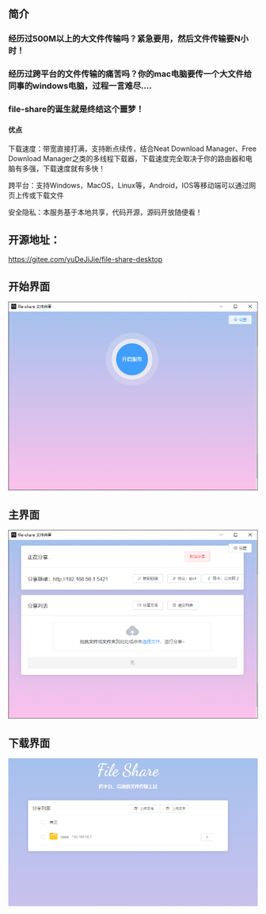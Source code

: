 ## 简介
### 经历过500M以上的大文件传输吗？紧急要用，然后文件传输要N小时！
### 经历过跨平台的文件传输的痛苦吗？你的mac电脑要传一个大文件给同事的windows电脑，过程一言难尽....
### file-share的诞生就是终结这个噩梦！

#### 优点
下载速度：带宽直接打满，支持断点续传，结合Neat Download Manager、Free Download Manager之类的多线程下载器，下载速度完全取决于你的路由器和电脑有多强，下载速度就有多快！

跨平台：支持Windows，MacOS，Linux等，Android，IOS等移动端可以通过网页上传或下载文件

安全隐私：本服务基于本地共享，代码开源，源码开放随便看！

## 开源地址：
https://gitee.com/yuDeJiJie/file-share-desktop

## 开始界面
![开始界面](wiki/asserts/images/fs-初始化.png)

## 主界面
![主界面](wiki/asserts/images/fs-主界面.png)

## 下载界面
![下载界面](wiki/asserts/images/fs-下载界面.png)

